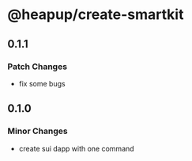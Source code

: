 # @heapup/create-smartkit

## 0.1.1

### Patch Changes

- fix some bugs

## 0.1.0

### Minor Changes

- create sui dapp with one command
